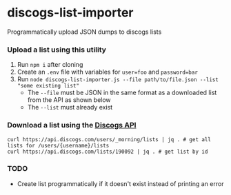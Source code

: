 # discogs-list-importer

Programmatically upload JSON dumps to discogs lists

### Upload a list using this utility
1. Run `npm i` after cloning
2. Create an `.env` file with variables for `user=foo` and `password=bar`
3. Run `node discogs-list-importer.js --file path/to/file.json --list "some existing list"`
    - The `--file` must be JSON in the same format as a downloaded list from the API as shown below
    - The `--list` must already exist

### Download a list using the [Discogs API](https://www.discogs.com/developers#page:user-lists)

```
curl https://api.discogs.com/users/_morning/lists | jq . # get all lists for /users/{username}/lists
curl https://api.discogs.com/lists/190092 | jq . # get list by id
```

### TODO
- Create list programmatically if it doesn't exist instead of printing an error

